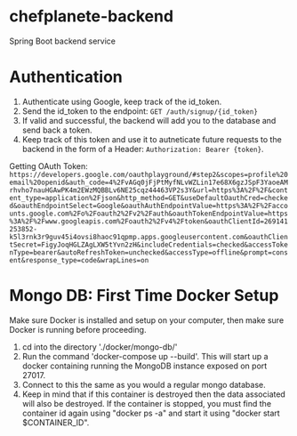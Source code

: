 # chefplanete-backend
Spring Boot backend service

# Authentication
1. Authenticate using Google, keep track of the id_token.
2. Send the id_token to the endpoint: `GET /auth/signup/{id_token}`
3. If valid and successful, the backend will add you to the database and send back a token.
4. Keep track of this token and use it to autneticate future requests to the backend in the form of a Header: `Authorization: Bearer {token}`.

Getting OAuth Token: `https://developers.google.com/oauthplayground/#step2&scopes=profile%20email%20openid&auth_code=4%2FvAGq0jFjPtMyfNLvWZLin17e68X6gzJSpF3YaoeAMrhvho7nauHGAwPK4m2EWzMQBBLv6NE25cqz44463VP2s3Y&url=https%3A%2F%2F&content_type=application%2Fjson&http_method=GET&useDefaultOauthCred=checked&oauthEndpointSelect=Google&oauthAuthEndpointValue=https%3A%2F%2Faccounts.google.com%2Fo%2Foauth2%2Fv2%2Fauth&oauthTokenEndpointValue=https%3A%2F%2Fwww.googleapis.com%2Foauth2%2Fv4%2Ftoken&oauthClientId=269141253852-k5l3rnk3r9guv45i4ovsi8haoc91qpmp.apps.googleusercontent.com&oauthClientSecret=FigyJoqHGLZAgLXW5tYvn2zH&includeCredentials=checked&accessTokenType=bearer&autoRefreshToken=unchecked&accessType=offline&prompt=consent&response_type=code&wrapLines=on`
# Mongo DB: First Time Docker Setup
Make sure Docker is installed and setup on your computer, then make sure Docker is running before proceeding.

1. cd into the directory './docker/mongo-db/'
2. Run the command 'docker-compose up --build'. This will start up a docker containing running the MongoDB instance exposed on port 27017.
3. Connect to this the same as you would a regular mongo database.
4. Keep in mind that if this container is destroyed then the data associated will also be destroyed. If the container is stopped, you must find the container id again using "docker ps -a" and start it using "docker start $CONTAINER_ID".
